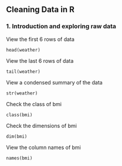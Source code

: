 ## Cleaning Data in R  

### 1. Introduction and exploring raw data

View the first 6 rows of data
```
head(weather)
```
View the last 6 rows of data
```
tail(weather)
```

View a condensed summary of the data
```
str(weather)
```
Check the class of bmi
```
class(bmi)
```
Check the dimensions of bmi
```
dim(bmi)
```
View the column names of bmi
```
names(bmi)
```

